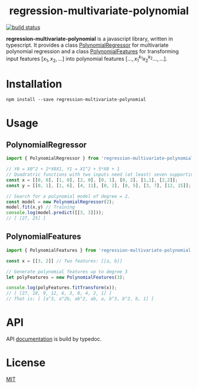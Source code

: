 <h1 align="center">
  regression-multivariate-polynomial
</h1>

[![build status][travis-image]][travis-url]

**regression-multivariate-polynomial** is a javascript library, written in typescript. It provides a class [PolynomialRegressor][doc-polynomial-regressor-url] for multivariate polynomial regression and a class [PolynomialFeatures][doc-polynomial-features-url] for transforming input features $[x_1, x_2, \dots]$ into polynomial features $[\ldots, x_1^{k_1} x_2^{k_2} \ldots, \ldots]$.

# Installation

`npm install --save regression-multivariate-polynomial`

# Usage

## PolynomialRegressor

```ts
import { PolynomialRegressor } from 'regression-multivariate-polynomial';

// Y0 = X0^2 + 2*X0X1, Y1 = X1^2 + 5*X0 + 1
// Quadratric functions with two inputs need (at least) seven supporting points:
const x = [[0, 0], [1, 0], [2, 0], [0, 1], [0, 2], [1,1], [2,2]];
const y = [[0, 1], [1, 6], [4, 11], [0, 2], [0, 5], [3, 7], [12, 15]];

// Search for a polynomial model of degree = 2.
const model = new PolynomialRegressor(2);
model.fit(x,y) // Training
console.log(model.predict([[3, 3]]));
// [ [27, 25] ]
```

## PolynomialFeatures

```ts
import { PolynomialFeatures } from 'regression-multivariate-polynomial';

const x = [[3, 2]] // Two features: [[a, b]]

// Generate polynomial features up to degree 3
let polyFeatures = new PolynomialFeatures(3);

console.log(polyFeatures.fitTransform(x));
// [ [27, 18, 9, 12, 6, 3, 8, 4, 2, 1] ]
// That is: [ [a^3, a^2b, ab^2, ab, a, b^3, b^2, b, 1] ]
```

# API

API [documentation][doc-url] is build by typedoc.


# License

[MIT](./LICENSE)

[travis-url]: https://travis-ci.com/Rainij/regression-multivariate-polynomial

[travis-image]: https://img.shields.io/travis/com/Rainij/regression-multivariate-polynomial.svg

[doc-url]: https://rainij.github.io/regression-multivariate-polynomial/

[doc-polynomial-regressor-url]: https://rainij.github.io/regression-multivariate-polynomial/classes/_polynomial_regression_.polynomialregressor.html

[doc-polynomial-features-url]: https://rainij.github.io/regression-multivariate-polynomial/classes/_polynomial_features_.polynomialfeatures.html

